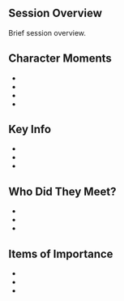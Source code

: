 
## Session Overview 
 
Brief session overview.

## Character Moments
 
- 
- 
- 
- 

## Key Info

- 
- 
- 
 
## Who Did They Meet?
 
- 
- 
- 
 
## Items of Importance
 
- 
- 
- 